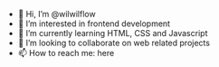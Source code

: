 - 👋 Hi, I’m @wilwilflow
- 👀 I’m interested in frontend development
- 🌱 I’m currently learning HTML, CSS and Javascript
- 💞️ I’m looking to collaborate on web related projects
- 📫 How to reach me: here

<!---
wilwilflow/wilwilflow is a ✨ special ✨ repository because its `README.md` (this file) appears on your GitHub profile.
You can click the Preview link to take a look at your changes.
--->
